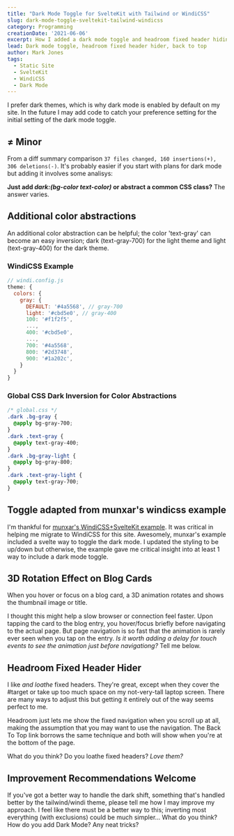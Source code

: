 ```yaml
---
title: "Dark Mode Toggle for SvelteKit with Tailwind or WindiCSS"
slug: dark-mode-toggle-sveltekit-tailwind-windicss
category: Programming
creationDate: '2021-06-06'
excerpt: How I added a dark mode toggle and headroom fixed header hiding feature to this SvelteKit site.
lead: Dark mode toggle, headroom fixed header hider, back to top
author: Mark Jones
tags:
  - Static Site
  - SvelteKit
  - WindiCSS
  - Dark Mode
---
```


I prefer dark themes, which is why dark mode is enabled by default on my site. In the future I may add code to catch your preference setting for the initial setting of the dark mode toggle.

## ≠ Minor

From a diff summary comparison `37 files changed, 160 insertions(+), 306 deletions(-)`. It's probably easier if you start with plans for dark mode but adding it involves some analisys:

**Just add *dark:(bg-color text-color)* or abstract a common CSS class?** The answer varies.

## Additional color abstractions

An additional color abstraction can be helpful; the color 'text-gray' can become an easy inversion; dark (text-gray-700) for the light theme and light (text-gray-400) for the dark theme.

### WindiCSS Example

``` js
// windi.config.js
theme: {
  colors: {
    gray: {
      DEFAULT: '#4a5568', // gray-700
      light: '#cbd5e0', // gray-400
      100: '#f1f2f5',
      ...,
      400: '#cbd5e0',
      ...,
      700: '#4a5568',
      800: '#2d3748',
      900: '#1a202c',
    }
  }
}
```

### Global CSS Dark Inversion for Color Abstractions

``` css
/* global.css */
.dark .bg-gray {
  @apply bg-gray-700;
}
.dark .text-gray {
  @apply text-gray-400;
}
.dark .bg-gray-light {
  @apply bg-gray-800;
}
.dark .text-gray-light {
  @apply text-gray-700;
}
```

## Toggle adapted from munxar's windicss example

I'm thankful for [munxar's WindiCSS+SvelteKit example](https://github.com/munxar/sveltekit-tailwind). It was critical in helping me migrate to WindiCSS for this site. Awesomely, munxar's example included a svelte way to toggle the dark mode. I updated the styling to be up/down but otherwise, the example gave me critical insight into at least 1 way to include a dark mode toggle.

## 3D Rotation Effect on Blog Cards

When you hover or focus on a blog card, a 3D animation rotates and shows the thumbnail image or title. 

I thought this might help a slow browser or connection feel faster. Upon tapping the card to the blog entry, you hover/focus briefly before navigating to the actual page. But page navigation is so fast that the animation is rarely ever seen when you tap on the entry. *Is it worth adding a delay for touch events to see the animation just before navigationg?* Tell me below.

## Headroom Fixed Header Hider

I like *and loathe* fixed headers. They're great, except when they cover the #target or take up too much space on my not-very-tall laptop screen. There are many ways to adjust this but getting it entirely out of the way seems perfect to me.

Headroom just lets me show the fixed navigation when you scroll up at all, making the assumption that you may want to use the navigation. The Back To Top link borrows the same technique and both will show when you're at the bottom of the page.

What do you think? Do you loathe fixed headers? *Love them?*

## Improvement Recommendations Welcome

If you've got a better way to handle the dark shift, something that's handled better by the tailwind/windi theme, please tell me how I may improve my approach. I feel like there must be a better way to this; inverting most everything (with exclusions) could be much simpler... What do you think? How do you add Dark Mode? Any neat tricks?
